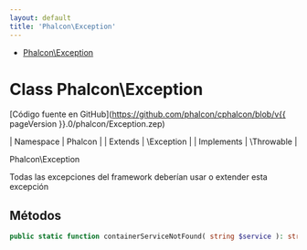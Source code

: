 ```yaml
---
layout: default
title: 'Phalcon\Exception'
---
```


* [Phalcon\Exception](#exception)

<h1 id="exception">Class Phalcon\Exception</h1>

[Código fuente en GitHub](https://github.com/phalcon/cphalcon/blob/v{{ pageVersion }}.0/phalcon/Exception.zep)

| Namespace  | Phalcon | | Extends    | \Exception | | Implements | \Throwable |

Phalcon\Exception

Todas las excepciones del framework deberían usar o extender esta excepción


## Métodos

```php
public static function containerServiceNotFound( string $service ): string;
```

